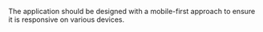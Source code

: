 The application should be designed with a mobile-first approach to ensure it is responsive on various devices.
